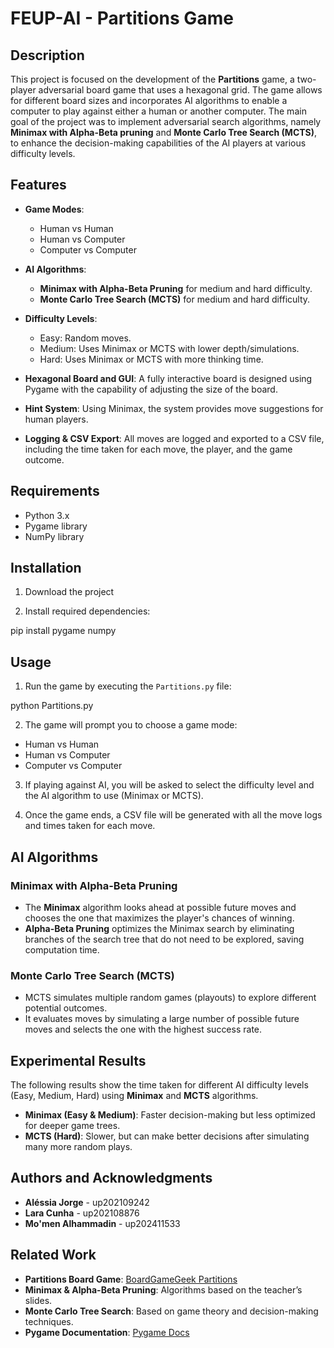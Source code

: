 # FEUP-AI - Partitions Game

## Description

This project is focused on the development of the **Partitions** game, a two-player adversarial board game that uses a hexagonal grid. The game allows for different board sizes and incorporates AI algorithms to enable a computer to play against either a human or another computer. The main goal of the project was to implement adversarial search algorithms, namely **Minimax with Alpha-Beta pruning** and **Monte Carlo Tree Search (MCTS)**, to enhance the decision-making capabilities of the AI players at various difficulty levels.

## Features

- **Game Modes**: 
  - Human vs Human
  - Human vs Computer
  - Computer vs Computer

- **AI Algorithms**:
  - **Minimax with Alpha-Beta Pruning** for medium and hard difficulty.
  - **Monte Carlo Tree Search (MCTS)** for medium and hard difficulty.

- **Difficulty Levels**:
  - Easy: Random moves.
  - Medium: Uses Minimax or MCTS with lower depth/simulations.
  - Hard: Uses Minimax or MCTS with more thinking time.

- **Hexagonal Board and GUI**: A fully interactive board is designed using Pygame with the capability of adjusting the size of the board.

- **Hint System**: Using Minimax, the system provides move suggestions for human players.

- **Logging & CSV Export**: All moves are logged and exported to a CSV file, including the time taken for each move, the player, and the game outcome.

## Requirements

- Python 3.x
- Pygame library
- NumPy library

## Installation

1. Download the project

2. Install required dependencies:

pip install pygame numpy

## Usage

1. Run the game by executing the `Partitions.py` file:

python Partitions.py

2. The game will prompt you to choose a game mode:
- Human vs Human
- Human vs Computer
- Computer vs Computer

3. If playing against AI, you will be asked to select the difficulty level and the AI algorithm to use (Minimax or MCTS).

4. Once the game ends, a CSV file will be generated with all the move logs and times taken for each move.

## AI Algorithms

### Minimax with Alpha-Beta Pruning

- The **Minimax** algorithm looks ahead at possible future moves and chooses the one that maximizes the player's chances of winning. 
- **Alpha-Beta Pruning** optimizes the Minimax search by eliminating branches of the search tree that do not need to be explored, saving computation time.

### Monte Carlo Tree Search (MCTS)

- MCTS simulates multiple random games (playouts) to explore different potential outcomes. 
- It evaluates moves by simulating a large number of possible future moves and selects the one with the highest success rate.

## Experimental Results

The following results show the time taken for different AI difficulty levels (Easy, Medium, Hard) using **Minimax** and **MCTS** algorithms.

- **Minimax (Easy & Medium)**: Faster decision-making but less optimized for deeper game trees.
- **MCTS (Hard)**: Slower, but can make better decisions after simulating many more random plays.

## Authors and Acknowledgments

- **Aléssia Jorge** - up202109242
- **Lara Cunha** - up202108876
- **Mo'men Alhammadin** - up202411533

## Related Work

- **Partitions Board Game**: [BoardGameGeek Partitions](https://boardgamegeek.com/boardgame/439137/partitions)
- **Minimax & Alpha-Beta Pruning**: Algorithms based on the teacher’s slides.
- **Monte Carlo Tree Search**: Based on game theory and decision-making techniques.
- **Pygame Documentation**: [Pygame Docs](https://www.pygame.org/docs/)

